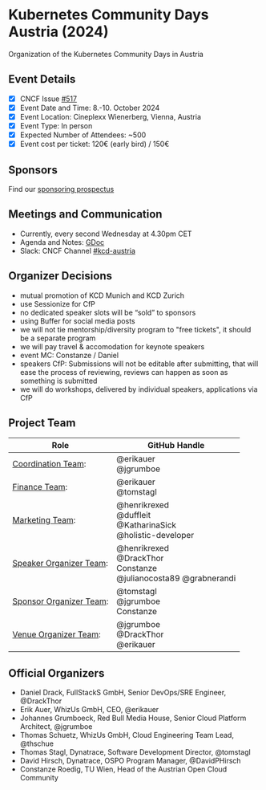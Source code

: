 # Kubernetes Community Days Austria (2024)

Organization of the Kubernetes Community Days in Austria

## Event Details

* [x] CNCF Issue [#517](https://github.com/cncf/kubernetes-community-days/issues/517)
* [X] Event Date and Time:  8.-10. October 2024
* [X] Event Location: Cineplexx Wienerberg, Vienna, Austria
* [X] Event Type: In person
* [X] Expected Number of Attendees: ~500
* [X] Event cost per ticket: 120€ (early bird) / 150€

## Sponsors

Find our [sponsoring prospectus](https://drive.google.com/file/d/1BTvt8IpZFnhstSCKX_y3V-YNmp8ZGdi0/view?usp=share_link)

## Meetings and Communication

* Currently, every second Wednesday at 4.30pm CET
* Agenda and Notes: [GDoc](https://docs.google.com/document/d/1pCSifd23tgrom8caBWQCMKJGNWjRM82A9wF2hS5wg7Y/edit#)
* Slack: CNCF Channel [#kcd-austria](https://cloud-native.slack.com/channels/kcd-austria)

## Organizer Decisions

- mutual promotion of KCD Munich and KCD Zurich
- use Sessionize for CfP
- no dedicated speaker slots will be “sold” to sponsors
- using Buffer for social media posts
- we will not tie mentorship/diversity program to "free tickets", it should be a separate program
- we will pay travel & accomodation for keynote speakers
- event MC: Constanze / Daniel
- speakers CfP: Submissions will not be editable after submitting, that will ease the process of reviewing, reviews can happen as soon as something is submitted
- we will do workshops, delivered by individual speakers, applications via CfP

## Project Team

| Role                                                         | GitHub Handle                  |
|--------------------------------------------------------------|--------------------------------|
| [Coordination Team](./ROLES.md#coordinator-role):            | @erikauer <BR> @jgrumboe    |
| [Finance Team](./ROLES.md#finance-role):                     | @erikauer <BR> @tomstagl       |
| [Marketing Team](./ROLES.md#marketing-role):                 | @henrikrexed <BR> @duffleit <BR> @KatharinaSick <BR> @holistic-developer |
| [Speaker Organizer Team](./ROLES.md#speaker-organiser-role): | @henrikrexed <BR> @DrackThor <BR> Constanze <BR> @julianocosta89 @grabnerandi |
| [Sponsor Organizer Team](./ROLES.md#sponsor-organiser-role): | @tomstagl <BR> @jgrumboe <BR> Constanze |
| [Venue Organizer Team](./ROLES.md#venue-organiser-role):     | @jgrumboe <BR> @DrackThor <BR> @erikauer |

## Official Organizers

* Daniel Drack, FullStackS GmbH, Senior DevOps/SRE Engineer, @DrackThor
* Erik Auer, WhizUs GmbH, CEO, @erikauer
* Johannes Grumboeck, Red Bull Media House, Senior Cloud Platform Architect, @jgrumboe
* Thomas Schuetz, WhizUs GmbH, Cloud Engineering Team Lead, @thschue
* Thomas Stagl, Dynatrace, Software Development Director, @tomstagl
* David Hirsch, Dynatrace, OSPO Program Manager, @DavidPHirsch
* Constanze Roedig, TU Wien, Head of the Austrian Open Cloud Community
